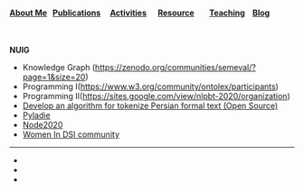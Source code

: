 ####  [About Me](README.md) &nbsp;  [Publications](./Publications.html)&nbsp; &nbsp; &nbsp;[Activities](./Activities.html)&nbsp; &nbsp; &nbsp; [Resource](./Resource.html)&nbsp; &nbsp; &nbsp;  &nbsp; [Teaching](./teaching.html)&nbsp;  &nbsp; [Blog](./blog.html)&nbsp; 



&nbsp;
&nbsp;

**NUIG**
- Knowledge Graph (https://zenodo.org/communities/semeval/?page=1&size=20)
- Programming Ι(https://www.w3.org/community/ontolex/participants)
- Programming ΙΙ(https://sites.google.com/view/nlpbt-2020/organization)
- [Develop an algorithm for tokenize Persian formal text (Open Source)](https://github.com/skorani/tokenizer)
- [Pyladie](https://www.youtube.com/watch?v=wtejNLHYBNw)
- [Node2020](https://www.youtube.com/watch?v=WPGzCa1qwxM)
- [Women In DSI community](https://stsquared.github.io/about/events/2023/02/20/welcome-to-stsquared.html)



****



- 
- 
- 
